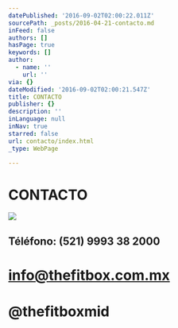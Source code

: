 ```yaml
---
datePublished: '2016-09-02T02:00:22.011Z'
sourcePath: _posts/2016-04-21-contacto.md
inFeed: false
authors: []
hasPage: true
keywords: []
author:
  - name: ''
    url: ''
via: {}
dateModified: '2016-09-02T02:00:21.547Z'
title: CONTACTO
publisher: {}
description: ''
inLanguage: null
inNav: true
starred: false
url: contacto/index.html
_type: WebPage

---
```

# CONTACTO
![](https://s3-us-west-2.amazonaws.com/the-grid-img/p/e81ec3df5806945bece5ff5f12464df47097f85f.png)

## Téléfono: (521) 9993 38 2000

# info@thefitbox.com.mx

# @thefitboxmid